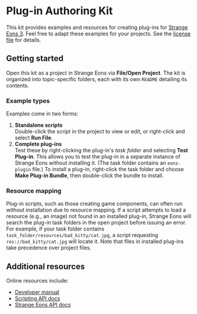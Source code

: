# Plug-in Authoring Kit
This kit provides examples and resources for creating plug-ins
for [Strange Eons 3](https://strangeeons.cgjennings.ca/).
Feel free to adapt these examples for your projects.
See the [license file](LICENSE.md) for details.

## Getting started
Open this kit as a project in Strange Eons via
**File/Open Project**. The kit is organized into topic-specific
folders, each with its own `README` detailing its contents.

### Example types
Examples come in two forms:
 1. **Standalone scripts**  
    Double-click the script in the project to view or edit,
    or right-click and select **Run File**.
 2. **Complete plug-ins**  
    Test these by right-clicking the plug-in's *task folder*
    and selecting **Test Plug-in**. This allows you to test
    the plug-in in a separate instance of Strange Eons without
    installing it. (The task folder contains an `eons-plugin` file.)
    To install a plug-in, right-click the task folder and choose
    **Make Plug-in Bundle**, then double-click the bundle
    to install.

### Resource mapping
Plug-in scripts, such as those creating game components,
can often run without installation due to resource mapping.
If a script attempts to load a resource (e.g., an image)
not found in an installed plug-in, Strange Eons will search
the plug-in task folders in the open project before issuing
an error. For example, if your task folder contains
`task_folder/resources/bad_kitty/cat.jpg`,
a script requesting `res://bad_kitty/cat.jpg`
will locate it. Note that files in installed plug-ins take
precedence over project files.

## Additional resources
Online resources include:
 - [Developer manual](https://se3docs.cgjennings.ca/dm-index.html)
 - [Scripting API docs](https://se3docs.cgjennings.ca/assets/jsdoc/index.html)
 - [Strange Eons API docs](https://se3docs.cgjennings.ca/assets/javadoc/)